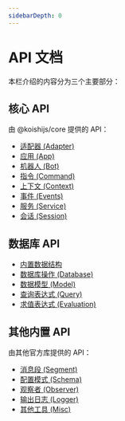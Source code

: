 ```yaml
---
sidebarDepth: 0
---
```


# API 文档

本栏介绍的内容分为三个主要部分：

## 核心 API

由 @koishijs/core 提供的 API：

- [适配器 (Adapter)](./core/adapter.md)
- [应用 (App)](./core/app.md)
- [机器人 (Bot)](./core/bot.md)
- [指令 (Command)](./core/command.md)
- [上下文 (Context)](./core/context.md)
- [事件 (Events)](./core/events.md)
- [服务 (Service)](./core/service.md)
- [会话 (Session)](./core/session.md)

## 数据库 API

- [内置数据结构](./database/built-in.md)
- [数据库操作 (Database)](./database/database.md)
- [数据模型 (Model)](./database/model.md)
- [查询表达式 (Query)](./database/query.md)
- [求值表达式 (Evaluation)](./database/evaluation.md)

## 其他内置 API

由其他官方库提供的 API：

- [消息段 (Segment)](./utils/segment.md)
- [配置模式 (Schema)](./utils/schema.md)
- [观察者 (Observer)](./utils/observer.md)
- [输出日志 (Logger)](./utils/logger.md)
- [其他工具 (Misc)](./utils/misc.md)
